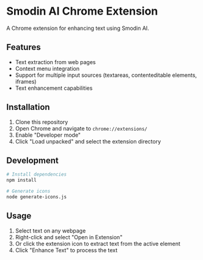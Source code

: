 # Smodin AI Chrome Extension

A Chrome extension for enhancing text using Smodin AI.

## Features
- Text extraction from web pages
- Context menu integration
- Support for multiple input sources (textareas, contenteditable elements, iframes)
- Text enhancement capabilities

## Installation
1. Clone this repository
2. Open Chrome and navigate to `chrome://extensions/`
3. Enable "Developer mode"
4. Click "Load unpacked" and select the extension directory

## Development
```bash
# Install dependencies
npm install

# Generate icons
node generate-icons.js
```

## Usage
1. Select text on any webpage
2. Right-click and select "Open in Extension"
3. Or click the extension icon to extract text from the active element
4. Click "Enhance Text" to process the text